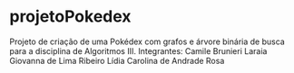 # projetoPokedex
Projeto de criação de uma Pokédex com grafos e árvore binária de busca para a disciplina de Algoritmos III.
Integrantes:
Camile Brunieri Laraia 
Giovanna de Lima Ribeiro
Lídia Carolina de Andrade Rosa
